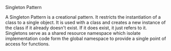 Singleton Pattern

A Singleton Pattern is a creational pattern. It restricts the instantiation of a 
class to a single object. It is used with a class and creates a new instance of 
the class if it already doesn't exist. If it does exist, it just refers to it. 
Singletons serve as a shared resource namespace which isolate implementation code 
form the global namespace to provide a single point of access for functions.
